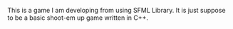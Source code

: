 This is a game I am developing from using SFML Library. It is just suppose to be a basic shoot-em up game written in C++.
